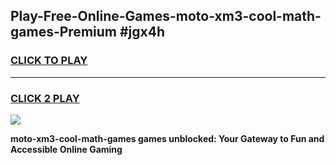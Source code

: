 
## Play-Free-Online-Games-moto-xm3-cool-math-games-Premium #jgx4h
<h3>
<a href="https://premium.freeplayer.one?title=moto-xm3-cool-math-games&ref=8M">CLICK TO PLAY</a></h3>
<hr>

<h3>
<a href="https://premium.freeplayer.one?title=moto-xm3-cool-math-games&ref=8M">CLICK 2 PLAY</a>
  
</h3>

<a href="https://premium.freeplayer.one?title=moto-xm3-cool-math-games&ref=8M"><img src="https://clearcache.store/games.png"></a>


**moto-xm3-cool-math-games games unblocked: Your Gateway to Fun and Accessible Online Gaming**
